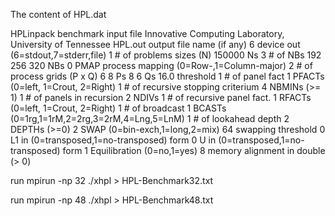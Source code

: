 The content of HPL.dat

HPLinpack benchmark input file
Innovative Computing Laboratory, University of Tennessee
HPL.out output file name (if any)
6 device out (6=stdout,7=stderr,file)
1 # of problems sizes (N)
150000 Ns
3 # of NBs
192 256 320 NBs
0 PMAP process mapping (0=Row-,1=Column-major)
2 # of process grids (P x Q)
6 8 Ps
8 6 Qs
16.0 threshold
1 # of panel fact
1 PFACTs (0=left, 1=Crout, 2=Right)
1 # of recursive stopping criterium
4 NBMINs (>= 1)
1 # of panels in recursion
2 NDIVs
1 # of recursive panel fact.
1 RFACTs (0=left, 1=Crout, 2=Right)
1 # of broadcast
1 BCASTs (0=1rg,1=1rM,2=2rg,3=2rM,4=Lng,5=LnM)
1 # of lookahead depth
2 DEPTHs (>=0)
2 SWAP (0=bin-exch,1=long,2=mix)
64 swapping threshold
0 L1 in (0=transposed,1=no-transposed) form
0 U in (0=transposed,1=no-transposed) form
1 Equilibration (0=no,1=yes)
8 memory alignment in double (> 0)

run mpirun -np 32 ./xhpl > HPL-Benchmark32.txt

run mpirun -np 48 ./xhpl > HPL-Benchmark48.txt





